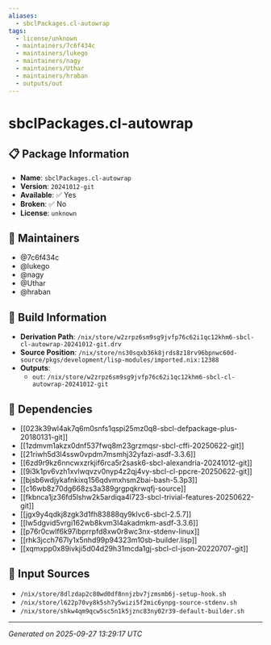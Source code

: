```yaml
---
aliases:
  - sbclPackages.cl-autowrap
tags:
  - license/unknown
  - maintainers/7c6f434c
  - maintainers/lukego
  - maintainers/nagy
  - maintainers/Uthar
  - maintainers/hraban
  - outputs/out
---
```


# sbclPackages.cl-autowrap

## 📋 Package Information

- **Name**: `sbclPackages.cl-autowrap`
- **Version**: `20241012-git`
- **Available**: ✅ Yes
- **Broken**: ✅ No
- **License**: `unknown`
## 👥 Maintainers

- @7c6f434c
- @lukego
- @nagy
- @Uthar
- @hraban


## 🔧 Build Information

- **Derivation Path**: `/nix/store/w2zrpz6sm9sg9jvfp76c62i1qc12khm6-sbcl-cl-autowrap-20241012-git.drv`
- **Source Position**: `/nix/store/ns30sqxb36k8jrds8z18rv96bpnwc60d-source/pkgs/development/lisp-modules/imported.nix:12388`
- **Outputs**:
  - `out`:  `/nix/store/w2zrpz6sm9sg9jvfp76c62i1qc12khm6-sbcl-cl-autowrap-20241012-git`

## 🔗 Dependencies

- [[023k39wl4ak7q6m0snfs1qspi25mz0q8-sbcl-defpackage-plus-20180131-git]]
- [[1zdmvm1akzx0dnf537fwq8m23grzmqsr-sbcl-cffi-20250622-git]]
- [[21riwh5d3l4ssw0vpdm7msmhj32yfazi-asdf-3.3.6]]
- [[6zd9r9kz6nncwxzrkjif6rca5r2sask6-sbcl-alexandria-20241012-git]]
- [[9i3k1pv6vzh1xvlwqvzv0nyp4z2qj4vy-sbcl-cl-ppcre-20250622-git]]
- [[bjsb6wdjykafnkixq156qdvmxhsm2bai-bash-5.3p3]]
- [[c16wb8z70dg668zs3a389grgpqkrwqfj-source]]
- [[fkbnca1jz36fd5lshw2k5ardiqa4l723-sbcl-trivial-features-20250622-git]]
- [[jgx9y4qdkj8zgk3d1fh83888qy9klvc6-sbcl-2.5.7]]
- [[lw5dgvid5vrgi162wb8kvm3l4akadmkm-asdf-3.3.6]]
- [[p76r0cwlf6k97ibprrpfd8xw0r8wc3nx-stdenv-linux]]
- [[rhk3jcch767ly1x5nhd99p94323m10sb-builder.lisp]]
- [[xqmxpp0x89ivkji5d04d29h31mcda1gj-sbcl-cl-json-20220707-git]]

## 📁 Input Sources

- `/nix/store/8dlzdap2c80wd0df8nnjzbv7jzmsmb6j-setup-hook.sh`
- `/nix/store/l622p70vy8k5sh7y5wizi5f2mic6ynpg-source-stdenv.sh`
- `/nix/store/shkw4qm9qcw5sc5n1k5jznc83ny02r39-default-builder.sh`

---
*Generated on 2025-09-27 13:29:17 UTC*
